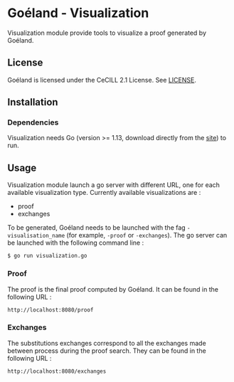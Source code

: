 # Goéland - Visualization

Visualization module provide tools to visualize a proof generated by Goéland.

## License

Goéland is licensed under the CeCILL 2.1 License. See [LICENSE](../LICENSE).

## Installation

### Dependencies

Visualization needs Go (version >= 1.13, download directly from the [site](https://go.dev/)) to run.

## Usage

Visualization module launch a go server with different URL, one for each available visualization type. Currently available visualizations are : 
- proof
- exchanges

To be generated, Goéland needs to be launched with the fag `-visualisation_name` (for example, `-proof` or `-exchanges`). The go server can be launched with the following command line : 

```console
$ go run visualization.go
```

### Proof 

The proof is the final proof computed by Goéland. It can be found in the following URL : 

```
http://localhost:8080/proof
```

### Exchanges 

The substitutions exchanges correspond to all the exchanges made between process during the proof search. They can be found in the following URL : 

```
http://localhost:8080/exchanges
```
